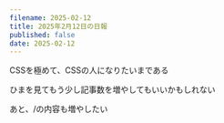 ```yaml
---
filename: 2025-02-12
title: 2025年2月12日の日報
published: false
date: 2025-02-12
---
```

CSSを極めて、CSSの人になりたいまである

ひまを見てもう少し記事数を増やしてもいいかもしれない

あと、/の内容も増やしたい